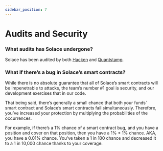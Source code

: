 ```yaml
---
sidebar_position: 7
---
```


# Audits and Security

### What audits has Solace undergone?
Solace has been audited by both [<u>Hacken</u>](https://hacken.io/wp-content/uploads/2021/10/Solace_11102021SCAudit_Report.pdf) and [<u>Quantstamp</u>](https://solace.fi/static/media/Solace-Quantstamp-Report.44617837.pdf).

### What if there’s a bug in Solace’s smart contracts?
While there is no absolute guarantee that all of Solace’s smart contracts will be impenetrable to attacks, the team’s number #1 goal is security, and our development exercises that in our code.

That being said, there’s generally a small chance that both your funds’ smart contract and Solace’s smart contracts fail simultaneously. Therefore, you’ve increased your protection by multiplying the probabilities of the occurrences.

For example, if there’s a 1% chance of a smart contract bug, and you have a position and cover on that position, then you have a 1% * 1% chance. AKA, you have a 0.01% chance. You’ve taken a 1 in 100 chance and decreased it to a 1 in 10,000 chance thanks to your coverage.
